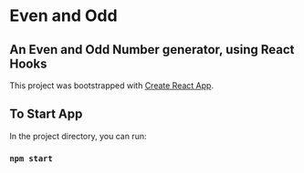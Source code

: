 # Even and Odd
## An Even and Odd Number generator, using React Hooks

This project was bootstrapped with [Create React App](https://github.com/facebook/create-react-app).

## To Start App

In the project directory, you can run:

### `npm start`